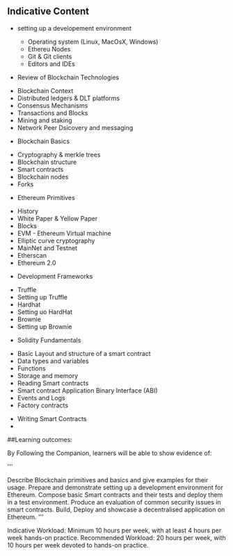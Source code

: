 
## Indicative Content

* setting up a developement environment
  - Operating system (Linux, MacOsX, Windows)
  - Ethereu Nodes
  - Git & Git clients
  - Editors and IDEs

* Review of Blockchain Technologies

- Blockchain Context
- Distributed ledgers & DLT platforms
- Consensus Mechanisms
- Transactions and Blocks
- Mining and staking
- Network Peer Dsicovery and messaging

* Blockchain Basics
- Cryptography & merkle trees
- Blockchain structure
- Smart contracts
- Blockchain nodes 
- Forks

* Ethereum Primitives
- History
- White Paper & Yellow Paper
- Blocks
- EVM - Ethereum Virtual machine
- Elliptic curve cryptography
- MainNet and Testnet
- Etherscan
- Ethereum 2.0

* Development Frameworks
- Truffle
- Setting up Truffle
- Hardhat
- Setting uo HardHat
- Brownie
- Setting up Brownie

* Solidity Fundamentals
- Basic Layout and structure of a smart contract
- Data types and variables
- Functions
- Storage and memory
- Reading Smart contracts
- Smart contract Application Binary Interface (ABI)
- Events and Logs
- Factory contracts

* Writing Smart Contracts
* 






##Learning outcomes:

By Following the Companion, learners will be able to show evidence of:

'''

Describe Blockchain primitives and basics and give examples for their usage.
Prepare and demonstrate setting up a development environment for Ethereum.
Compose basic Smart contracts and their tests and deploy them in a test environment.
Produce an evaluation of common security issues in smart contracts.
Build, Deploy and showcase a decentralised application on Ethereum. '''

Indicative Workload: Minimum 10 hours per week, with at least 4 hours per week hands-on practice. Recommended Workload: 20 hours per week, with 10 hours per week devoted to hands-on practice.

